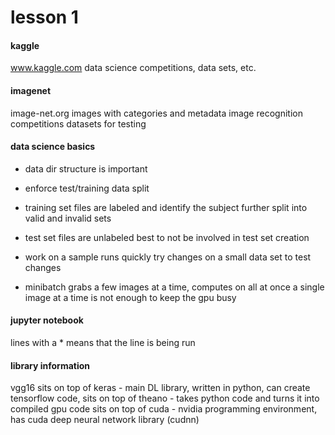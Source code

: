 # lesson 1

#### kaggle

www.kaggle.com
data science competitions, data sets, etc.

#### imagenet

image-net.org
images with categories and metadata
image recognition competitions
datasets for testing

#### data science basics

- data dir structure is important
- enforce test/training data split

- training set
files are labeled and identify the subject
further split into valid and invalid sets

- test set
files are unlabeled
best to not be involved in test set creation

- work on a sample
runs quickly
try changes on a small data set to test changes

- minibatch
grabs a few images at a time, computes on all at once
a single image at a time is not enough to keep the gpu busy


#### jupyter notebook

lines with a * means that the line is being run

#### library information

vgg16 sits on top of 
keras - main DL library, written in python, can create tensorflow code, sits on top of 
theano - takes python code and turns it into compiled gpu code sits on top of
cuda - nvidia programming environment, has cuda deep neural network library (cudnn)
